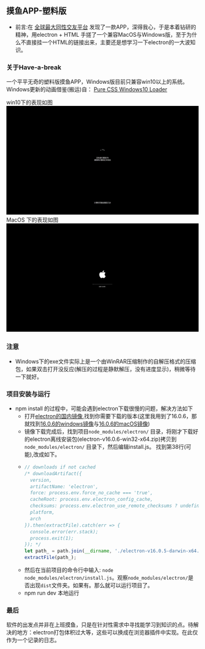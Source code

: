 ## 摸鱼APP-塑料版
- 前言:在 [全球最大同性交友平台](https://github.com/DinoChan/Loaf) 发现了一款APP，深得我心，于是本着钻研的精神，用electron + HTML 手搓了一个兼容MacOS与Windows版，至于为什么不直接挂一个HTML的链接出来，主要还是想学习一下electron的一大波知识。

### 关于Have-a-break
一个平平无奇的塑料版摸鱼APP，Windows版目前只兼容win10以上的系统。Windows更新的动画借鉴(搬运)自： [Pure CSS Windows10 Loader](https://codepen.io/feebaa/pen/PPrLQP)

win10下的表现如图
![](https://github.com/WannTonn/have-a-break/blob/master/src/assets/images/win.jpg?raw=true)
MacOS 下的表现如图
![](https://github.com/WannTonn/have-a-break/blob/master/src/assets/images/mac.jpg?raw=true)

### 注意
- Windows下的exe文件实际上是一个由WinRAR压缩制作的自解压格式的压缩包，如果双击打开没反应(解压的过程是静默解压，没有进度显示)，稍微等待一下就好。
### 项目安装与运行
- npm install 的过程中，可能会遇到electron下载很慢的问题，解决方法如下
  - 打开[electron的国内镜像](https://npm.taobao.org/mirrors/electron/),找到你需要下载的版本(这里我用到了16.0.6，那就找到[16.0.6的windows镜像](https://npm.taobao.org/mirrors/electron/16.0.6/electron-v16.0.6-win32-x64.zip)与[16.0.6的macOS镜像](https://npm.taobao.org/mirrors/electron/16.0.6/electron-v16.0.6-darwin-x64.zip))
  - 镜像下载完成后，找到项目`node_modules/electron/` 目录，将刚才下载好的electron离线安装包(electron-v16.0.6-win32-x64.zip)拷贝到`node_modules/electron/` 目录下，然后编辑install.js。 找到第38行(可能),改成如下。
  - ```javascript
    // downloads if not cached
    /* downloadArtifact({
      version,
      artifactName: 'electron',
      force: process.env.force_no_cache === 'true',
      cacheRoot: process.env.electron_config_cache,
      checksums: process.env.electron_use_remote_checksums ? undefined : require('./checksums.json'),
      platform,
      arch
    }).then(extractFile).catch(err => {
      console.error(err.stack);
      process.exit(1);
    }); */
    let path_ = path.join(__dirname, './electron-v16.0.5-darwin-x64.zip'); // 这里后面的zip名字要改成下载好的zip的文件名, 或者直接改成electron.zip。
    extractFile(path_);
    ```
  - 然后在当前项目的命令行中输入: `node node_modules/electron/install.js`。观察`node_modules/electron/`是否出现`dist`文件夹。如果有。那么就可以运行项目了。
  - npm run dev 本地运行

### 最后
软件的出发点并非在上班摸鱼，只是在针对性需求中寻找能学习到知识的点。待解决的地方：electron打包体积过大等，这些可以换成在浏览器插件中实现。在此仅作为一个记录的日志。